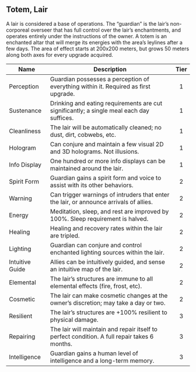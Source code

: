 ## Totem, Lair

A lair is considered a base of operations. The “guardian” is the lair’s non-corporeal overseer that has full control over the lair’s enchantments, and operates entirely under the instructions of the owner. A totem is an enchanted altar that will merge its energies with the area’s leylines after a few days. The area of effect starts at 200x200 meters, but grows 50 meters along both axes for every upgrade acquired.

 **Name**        | **Description**                                                                              | **Tier** 
-----------------|----------------------------------------------------------------------------------------------|:--------:
 Perception      | Guardian possesses a perception of everything within it. Required as first upgrade.          | 1        
 Sustenance      | Drinking and eating requirements are cut significantly; a single meal each day suffices.     | 1        
 Cleanliness     | The lair will be automatically cleaned; no dust, dirt, cobwebs, etc.                         | 1        
 Hologram        | Can conjure and maintain a few visual 2D and 3D holograms. Not illusions.                    | 1        
 Info Display    | One hundred or more info displays can be maintained around the lair.                         | 1        
 Spirit Form     | Guardian gains a spirit form and voice to assist with its other behaviors.                   | 2        
 Warning         | Can trigger warnings of intruders that enter the lair, or announce arrivals of allies.       | 2        
 Energy          | Meditation, sleep, and rest are improved by 100%. Sleep requirement is halved.               | 2        
 Healing         | Healing and recovery rates within the lair are tripled.                                      | 2        
 Lighting        | Guardian can conjure and control enchanted lighting sources within the lair.                 | 2        
 Intuitive Guide | Allies can be intuitively guided, and sense an intuitive map of the lair.                    | 2        
 Elemental       | The lair’s structures are immune to all elemental effects (fire, frost, etc).                | 2        
 Cosmetic        | The lair can make cosmetic changes at the owner’s discretion; may take a day or two.         | 2        
 Resilient       | The lair’s structures are +100% resilient to physical damage.                                | 3        
 Repairing       | The lair will maintain and repair itself to perfect condition. A full repair takes 6 months. | 3        
 Intelligence    | Guardian gains a human level of intelligence and a long-term memory.                         | 3        
